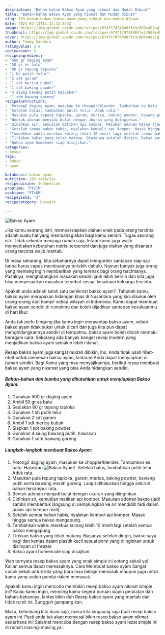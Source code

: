 ```yaml
---
description: "Bahan-bahan Bakso Ayam yang nikmat dan Mudah Dibuat"
title: "Bahan-bahan Bakso Ayam yang nikmat dan Mudah Dibuat"
slug: 783-bahan-bahan-bakso-ayam-yang-nikmat-dan-mudah-dibuat
date: 2021-02-13T11:12:12.544Z
image: https://img-global.cpcdn.com/recipes/674f170748483fe3/680x482cq70/bakso-ayam-foto-resep-utama.jpg
thumbnail: https://img-global.cpcdn.com/recipes/674f170748483fe3/680x482cq70/bakso-ayam-foto-resep-utama.jpg
cover: https://img-global.cpcdn.com/recipes/674f170748483fe3/680x482cq70/bakso-ayam-foto-resep-utama.jpg
author: Tommy Sanders
ratingvalue: 3.6
reviewcount: 8
recipeingredient:
- "500 gr daging ayam"
- "50 gr es batu"
- "80 gr tepung tapioka"
- "1 bh putih telur"
- "2 sdt garam"
- "1 sdt merica bubuk"
- "1 sdt baking powder"
- "4 siung bawang putih haluskan"
- "1 sdm bawang goreng"
recipeinstructions:
- "Potong2 daging ayam, masukan ke chopper/blender. Tambahkan es batu. Haluskan"
- "Setelah halus, tambahkan putih telur. Aduk rata."
- "Masukan pula tepung tapioka, garam, merica, baking powder, bawang putih serta bawang merah goreng. Lanjut dihaluskan hingga seluruh bahan tercampur rata."
- "Bentuk adonan menjadi bulat dengan ukuran yang diinginkan."
- "Didihkan air, kemudian matikan api kompor. Masukan adonan bakso (jadi sambil membentuk langsung di cemplungkan ke air mendidih tadi dalam posisi api kompor mati)"
- "Setelah semua bahan habis, nyalakan kembali api kompor. Masak hingga semua bakso mengapung."
- "Tambahkan waktu merebus kurang lebih 10 menit lagi setelah semua bakso mengapung."
- "Tiriskan bakso yang telah matang. Biasanya setelah dingin, bakso saya bagi dan kemas dalam plastik kecil sesuai porsi yang diinginkan untuk disimpan di freezer."
- "Bakso ayam homemade siap disajikan."
categories:
- Resep
tags:
- bakso
- ayam

katakunci: bakso ayam 
nutrition: 286 calories
recipecuisine: Indonesian
preptime: "PT21M"
cooktime: "PT46M"
recipeyield: "2"
recipecategory: Dessert

---
```



![Bakso Ayam](https://img-global.cpcdn.com/recipes/674f170748483fe3/680x482cq70/bakso-ayam-foto-resep-utama.jpg)

Jika kamu seorang istri, mempersiapkan olahan enak pada orang tercinta adalah suatu hal yang membahagiakan bagi kamu sendiri. Tugas seorang istri Tidak sekedar menjaga rumah saja, tetapi kamu juga wajib menyediakan kebutuhan nutrisi terpenuhi dan juga olahan yang disantap orang tercinta wajib mantab.

Di masa  sekarang, kita sebenarnya dapat mengorder santapan siap saji tanpa harus capek membuatnya terlebih dahulu. Namun banyak juga orang yang memang ingin memberikan yang terenak bagi orang tercintanya. Pasalnya, menghidangkan masakan sendiri jauh lebih bersih dan kita juga bisa menyesuaikan masakan tersebut sesuai kesukaan keluarga tercinta. 



Apakah anda adalah salah satu penikmat bakso ayam?. Tahukah kamu, bakso ayam merupakan hidangan khas di Nusantara yang kini disukai oleh orang-orang dari hampir setiap wilayah di Indonesia. Kamu dapat membuat bakso ayam sendiri di rumahmu dan boleh dijadikan santapan kesukaanmu di hari libur.

Anda tak perlu bingung jika kamu ingin menyantap bakso ayam, sebab bakso ayam tidak sukar untuk dicari dan juga kita pun dapat menghidangkannya sendiri di tempatmu. bakso ayam boleh diolah memalui beragam cara. Sekarang ada banyak banget resep modern yang menjadikan bakso ayam semakin lebih nikmat.

Resep bakso ayam juga sangat mudah dibikin, lho. Anda tidak usah ribet-ribet untuk memesan bakso ayam, lantaran Anda dapat menyiapkan di rumah sendiri. Bagi Kamu yang mau menyajikannya, berikut resep membuat bakso ayam yang nikamat yang bisa Anda hidangkan sendiri.

<!--inarticleads1-->

##### Bahan-bahan dan bumbu yang dibutuhkan untuk menyiapkan Bakso Ayam:

1. Gunakan 500 gr daging ayam
1. Ambil 50 gr es batu
1. Sediakan 80 gr tepung tapioka
1. Gunakan 1 bh putih telur
1. Gunakan 2 sdt garam
1. Ambil 1 sdt merica bubuk
1. Siapkan 1 sdt baking powder
1. Gunakan 4 siung bawang putih, haluskan
1. Gunakan 1 sdm bawang goreng




<!--inarticleads2-->

##### Langkah-langkah membuat Bakso Ayam:

1. Potong2 daging ayam, masukan ke chopper/blender. Tambahkan es batu. Haluskan
<img src="https://img-global.cpcdn.com/steps/1e611c06f1d17114/160x128cq70/bakso-ayam-langkah-memasak-1-foto.jpg" alt="Bakso Ayam">1. Setelah halus, tambahkan putih telur. Aduk rata.
1. Masukan pula tepung tapioka, garam, merica, baking powder, bawang putih serta bawang merah goreng. Lanjut dihaluskan hingga seluruh bahan tercampur rata.
1. Bentuk adonan menjadi bulat dengan ukuran yang diinginkan.
1. Didihkan air, kemudian matikan api kompor. Masukan adonan bakso (jadi sambil membentuk langsung di cemplungkan ke air mendidih tadi dalam posisi api kompor mati)
1. Setelah semua bahan habis, nyalakan kembali api kompor. Masak hingga semua bakso mengapung.
1. Tambahkan waktu merebus kurang lebih 10 menit lagi setelah semua bakso mengapung.
1. Tiriskan bakso yang telah matang. Biasanya setelah dingin, bakso saya bagi dan kemas dalam plastik kecil sesuai porsi yang diinginkan untuk disimpan di freezer.
1. Bakso ayam homemade siap disajikan.




Wah ternyata resep bakso ayam yang enak simple ini enteng sekali ya! Kalian semua dapat memasaknya. Cara Membuat bakso ayam Sangat cocok sekali untuk kita yang baru mau belajar memasak maupun juga untuk kamu yang sudah pandai dalam memasak.

Apakah kamu ingin mencoba membikin resep bakso ayam nikmat simple ini? Kalau kamu ingin, mending kamu segera buruan siapin peralatan dan bahan-bahannya, lantas bikin deh Resep bakso ayam yang mantab dan tidak rumit ini. Sungguh gampang kan. 

Maka, ketimbang kita diam saja, maka kita langsung saja buat resep bakso ayam ini. Pasti anda tak akan menyesal bikin resep bakso ayam nikmat sederhana ini! Selamat mencoba dengan resep bakso ayam lezat simple ini di rumah masing-masing,ya!.

